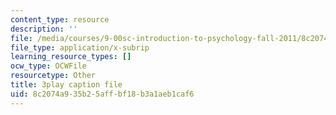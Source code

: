 ```yaml
---
content_type: resource
description: ''
file: /media/courses/9-00sc-introduction-to-psychology-fall-2011/8c2074a935b25affbf18b3a1aeb1caf6_kD3CswjYb2E.vtt
file_type: application/x-subrip
learning_resource_types: []
ocw_type: OCWFile
resourcetype: Other
title: 3play caption file
uid: 8c2074a9-35b2-5aff-bf18-b3a1aeb1caf6
---
```

